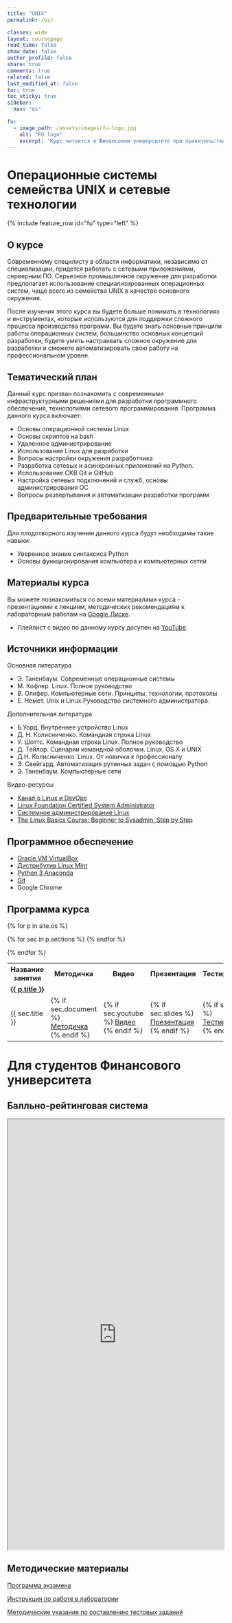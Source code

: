 ```yaml
---
title: "UNIX"
permalink: /os/

classes: wide
layout: coursepage
read_time: false
show_date: false
author_profile: false
share: true
comments: true
related: false
last_modified_at: false
toc: true
toc_sticky: true
sidebar:
  nav: "os"

fu:
  - image_path: /assets/images/fu-logo.jpg
    alt: "FU logo"
    excerpt: 'Курс читается в Финансовом университете при правительстве РФ (Департамент анализа данных и машинного обучения), направление "Прикладная информатика"'
---
```


Операционные системы семейства UNIX и сетевые технологии
===

{% include feature_row id="fu" type="left" %}

О курсе
---

Современному специлисту в области информатики, независимо от специализации, придется работать с сетевыми приложениями, серверным ПО. Серьезное промышленное окружение для разработки предполагает использование специализированных операционных систем, чаще всего из семейства UNIX в качестве основного окружения.

После изучения этого курса вы будете больше понимать в технологиях и инструментах, которые используются для поддержки сложного процесса производства программ. Вы будете знать основные принципи работы операционных систем, большинство основных концепций разработки, будете уметь настраивать сложное окружение для разработки и сможете автоматизировать свою работу на профессиональном уровне.

Тематический план
---
Данный курс призван познакомить с современными инфраструктурными решениями для разработки программного обеспечения, технологиями сетевого программирования. Программа данного курса включает:
* Основы операционной системы Linux
* Основы скриптов на bash
* Удаленное администрирование
* Использование Linux для разработки
* Вопросы настройки окружения разработчика
* Разработка сетевых и асинхронных приложений на Python.
* Использование СКВ Git и GitHub
* Настройка сетевых подключений и служб, основы администрирования ОС 
* Вопросы развертывания и автоматизации разработки программ

Предварительные требования
---
Для плодотворного изучения данного курса будут необходимы такие навыки:
* Уверенное знание синтаксиса Python
* Основы функционирования компьютера и компьютерных сетей

Материалы курса
---
Вы можете познакомиться со всеми материалами курса - презентациями к лекциям, методических рекомендациям к лабораторным работам на [Google Диске](https://drive.google.com/drive/folders/13uDCR9sfJC_QriEBwJlzACwsNhbMxmUV?usp=sharing).

- Плейлист с видео по данному курсу досупен на [YouTube](https://www.youtube.com/playlist?list=PLhgyvraU60gU8OAhjtcipU_sO7UYvkQl9). 

## Источники информации

Основная литература

* Э. Таненбаум. Современные операционные системы
* М. Кофлер. Linux. Полное руководство
* В. Олифер. Компьютерные сети. Принципы, технологии, протоколы
* Е. Немет. Unix и Linux.Руководство системного администратора.

Дополнительная литература

* Б.Уорд. Внутреннее устройство Linux
* Д. Н. Колисниченко. Командная строка Linux
* У. Шоттс. Командная строка Linux. Полное руководство
* Д. Тейлор. Сценарии командной оболочки. Linux, OS X и UNIX
* Д.Н. Колисниченко. Linux. От новичка к профессионалу
* Э. Свейгард. Автоматизация рутинных задач с помощью Python
* Э. Таненбаум. Компьютерные сети

Видео-ресурсы

*   [Канал о Linux и DevOps](https://www.youtube.com/channel/UCvA_wgsX6eFAOXI8Rbg_WiQ)
*   [Linux Foundation Certified System Administrator](https://www.youtube.com/playlist?list=PL1eM6UUA7VFycj34L1zgaCBWhh3Ci9Cp0)
*   [Системное администрирование Linux](https://www.youtube.com/playlist?list=PL1eM6UUA7VFysNtA0qflCDxpDiZEt7Bep)
*   [The Linux Basics Course: Beginner to Sysadmin, Step by Step](https://www.youtube.com/playlist?list=PLtK75qxsQaMLZSo7KL-PmiRarU7hrpnwK)

## Программное обеспечение

*   [Oracle VM VirtualBox](https://www.virtualbox.org/)
*   [Дистрибутив Linux Mint](https://www.linuxmint.com/download.php)
*   [Python 3 Anaconda](https://www.anaconda.com/products/individual)
*   [Git](https://git-scm.com/)
*   Google Chrome

## Программа курса

<table>
  <tr>
    <th> Название занятия </th>
    <th> Методичка </th>
    <th> Видео </th>
    <th> Презентация </th>
    <th> Тестирование </th>
  </tr>

{% for p in site.os %}
  <tr>
    <td colspan="5" class=""> <a href="{{ p.url }}"> <b> {{ p.title }} </b> </a>  </td>
  </tr> 
  {% for sec in p.sections %}
    <tr>
      <td> {{ sec.title }} </td>
      <td> {% if sec.document %}
        <a href="{{ sec.document }}">Методичка</a>
      {% endif %} </td>
      <td> {% if sec.youtube %}
        <a href="https://www.youtube.com/watch?v={{ sec.youtube }}">Видео</a>
      {% endif %} </td>
      <td> {% if sec.slides %}
        <a href="{{ sec.slides }}">Презентация</a>
      {% endif %} </td>
      <td> {% if sec.test %}
        <a href="{{ sec.test }}">Тестирование</a>
      {% endif %} </td>
    </tr>
  {% endfor %}

{% endfor %}

</table>

Для студентов Финансового университета
===

Балльно-рейтинговая система
---

<iframe width="100%" height="1000px" src="https://docs.google.com/document/d/e/2PACX-1vRF0b8IwpKAiwGUHCZ1HKczFxzbM0llgHMiQNGmVh3EK2qBN_q8FYk-6d825hMbQxyQRo2zbxALWrEJ/pub?embedded=true"></iframe>

Методические материалы
---

[Программа экзамена](https://docs.google.com/document/d/1VD4kMGFQRyyyYlSJUaBCFDOJ3exduoo9P3q4KGglrfM/edit?usp=sharing)

[Инструкция по работе в лаборатории](https://docs.google.com/document/d/1dH6XGbeIX3u_xf12GhgpQwCfwg5Cf5jTMX82WkrdhEk/edit?usp=sharing)

[Методические указания по составлению тестовых заданий](https://docs.google.com/document/d/1zeSRD8l_7VCUbvPoKeHvHijRWHn5z4d5Vfbh0T2kLWE/edit?usp=sharing)


<!-- 
<ul class="accordion css-accordion">
  <li class="accordion-item">
    <input class="accordion-item-input" type="checkbox" name="accordion" id="item1" />
    <label for="item1" class="accordion-item-hd">Accordion Heading 1<span class="accordion-item-hd-cta">&#9650;</span></label>
    <div class="accordion-item-bd">Lorem ipsum dolor sit amet, consectetur adipisicing elit. Ex consequuntur architecto maxime, saepe repudiandae quidem quisquam aliquam cumque possimus inventore, deserunt nostrum, explicabo modi voluptatibus sed, labore quaerat. Accusamus, officiis. </div>
  </li>
  <li class="accordion-item">
    <input class="accordion-item-input" type="checkbox" name="accordion" id="item2" />
    <label for="item2" class="accordion-item-hd">Accordion Heading 2<span class="accordion-item-hd-cta">&#9650;</span></label>
    <div class="accordion-item-bd">Lorem ipsum dolor sit amet, consectetur adipisicing elit. Ex consequuntur architecto maxime, saepe repudiandae quidem quisquam aliquam cumque possimus inventore, deserunt nostrum, explicabo modi voluptatibus sed, labore quaerat. Accusamus, officiis. </div>
  </li>
  <li class="accordion-item">
    <input class="accordion-item-input" type="checkbox" name="accordion" id="item3" />
    <label for="item3" class="accordion-item-hd">Accordion Heading 3<span class="accordion-item-hd-cta">&#9650;</span></label>
    <div class="accordion-item-bd">Lorem ipsum dolor sit amet, consectetur adipisicing elit. Ex consequuntur architecto maxime, saepe repudiandae quidem quisquam aliquam cumque possimus inventore, deserunt nostrum, explicabo modi voluptatibus sed, labore quaerat. Accusamus, officiis. </div>
  </li>
</ul> -->